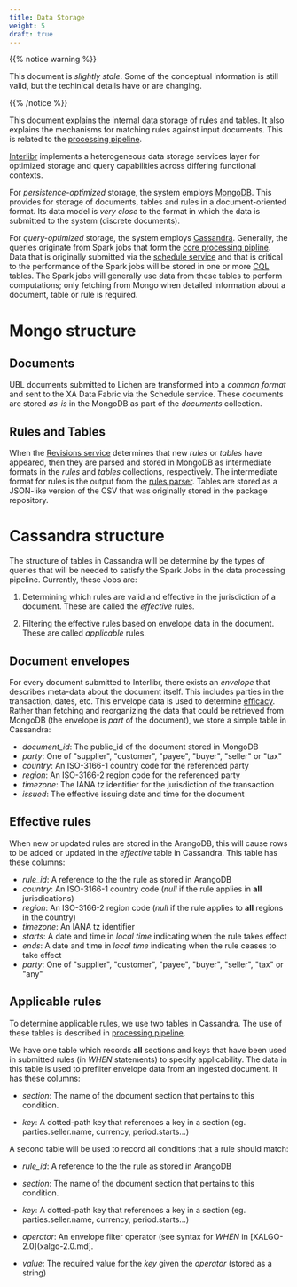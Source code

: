 ```yaml
---
title: Data Storage
weight: 5
draft: true
---
```


{{% notice warning %}}

This document is *slightly stale*. Some of the conceptual information is still
valid, but the techinical details have or are changing.

{{% /notice %}}

This document explains the internal data storage of rules and
tables. It also explains the mechanisms for matching rules against
input documents. This is related to the [processing
pipeline](pipline.md).

[Interlibr](./arch-2.0.md) implements a heterogeneous data storage services
layer for optimized storage and query capabilities across differing functional
contexts.

For *persistence-optimized* storage, the system employs
[MongoDB](https://en.wikipedia.org/wiki/MongoDB). This provides for 
storage of documents, tables and rules in a document-oriented format. 
Its data model is *very close* to the format in which the data is
submitted to the system (discrete documents).

For *query-optimized* storage, the system employs
[Cassandra](https://en.wikipedia.org/wiki/Apache_Cassandra). Generally, the
queries originate from Spark jobs that form the [core processing
pipline](./pipeline.md). Data that is originally submitted via the [schedule
service](https://github.com/Xalgorithms/service-il-schedule) and that is
critical to the performance of the Spark jobs will be stored in one or more
[CQL](https://cassandra.apache.org/doc/latest/cql/) tables. The Spark jobs will
generally use data from these tables to perform computations; only fetching from
Mongo when detailed information about a document, table or rule is required.

# Mongo structure

## Documents

UBL documents submitted to Lichen are transformed into a *common
format* and sent to the XA Data Fabric via the Schedule service. These
documents are stored *as-is* in the MongoDB as part of the *documents*
collection.

## Rules and Tables

When the [Revisions
service](https://github.com/Xalgorithms/service-il-revisions-github) determines
that new *rules* or *tables* have appeared, then they are parsed and stored in
MongoDB as intermediate formats in the *rules* and *tables* collections,
respectively. The intermediate format for rules is the output from the [rules
parser](https://github.com/Xalgorithms/lib-rules-parse-ruby). Tables are stored
as a JSON-like version of the CSV that was originally stored in the package
repository.

# Cassandra structure

The structure of tables in Cassandra will be determine by the types of
queries that will be needed to satisfy the Spark Jobs in the data
processing pipeline. Currently, these Jobs are:

1. Determining which rules are valid and effective in the
   jurisdiction of a document. These are called the *effective*
   rules.
   
1. Filtering the effective rules based on envelope data in the
   document. These are called *applicable* rules.
   
## Document envelopes

For every document submitted to Interlibr, there exists an *envelope* that
describes meta-data about the document itself. This includes parties in the
transaction, dates, etc. This envelope data is used to determine
[efficacy](./pipeline.md). Rather than fetching and reorganizing the data that
could be retrieved from MongoDB (the envelope is *part* of the document), we
store a simple table in Cassandra:

* *document_id*: The public_id of the document stored in MongoDB
* *party*: One of "supplier", "customer", "payee", "buyer", "seller" or "tax"
* *country*: An ISO-3166-1 country code for the referenced party
* *region*:  An ISO-3166-2 region code for the referenced party
* *timezone*: The IANA tz identifier for the jurisdiction of the transaction
* *issued*: The effective issuing date and time for the document

## Effective rules

When new or updated rules are stored in the ArangoDB, this will cause
rows to be added or updated in the *effective* table in
Cassandra. This table has these columns:

* *rule_id*: A reference to the the rule as stored in ArangoDB
* *country*: An ISO-3166-1 country code (*null* if the rule applies in **all** jurisdications)
* *region*:  An ISO-3166-2 region code (*null* if the rule applies to **all** regions in the country)
* *timezone*: An IANA tz identifier
* *starts*: A date and time in *local time* indicating when the rule takes effect
* *ends*: A date and time in *local time* indicating when the rule ceases to take effect
* *party*: One of "supplier", "customer", "payee", "buyer", "seller", "tax" or "any"

## Applicable rules

To determine applicable rules, we use two tables in Cassandra. The use
of these tables is described in [processing pipeline](pipline.md).

We have one table which records **all** sections and keys that have
been used in submitted rules (in *WHEN* statements) to specify
applicability. The data in this table is used to prefilter envelope
data from an ingested document. It has these columns:

* *section*: The name of the document section that pertains to this
  condition.

* *key*: A dotted-path key that references a key in a section
   (eg. parties.seller.name, currency, period.starts...)
  
A second table will be used to record all conditions that a rule
should match:

* *rule_id*: A reference to the the rule as stored in ArangoDB

* *section*: The name of the document section that pertains to this
  condition.
  
* *key*: A dotted-path key that references a key in a section
   (eg. parties.seller.name, currency, period.starts...)
  
* *operator*: An envelope filter operator (see syntax for *WHEN* in
  [XALGO-2.0](xalgo-2.0.md].

* *value*: The required value for the *key* given the *operator*
  (stored as a string)
